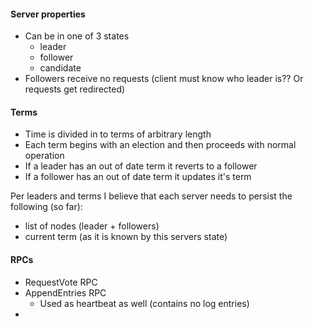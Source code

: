 #### Server properties
- Can be in one of 3 states
  - leader
  - follower
  - candidate
- Followers receive no requests (client must know who leader is?? Or requests get redirected)
#### Terms
- Time is divided in to terms of arbitrary length
- Each term begins with an election and then proceeds with normal operation
- If a leader has an out of date term it reverts to a follower
- If a follower has an out of date term it updates it's term

Per leaders and terms I believe that each server needs to persist the following (so far):
- list of nodes (leader + followers)
- current term (as it is known by this servers state)

#### RPCs
- RequestVote RPC
- AppendEntries RPC
  - Used as heartbeat as well (contains no log entries)
- 
